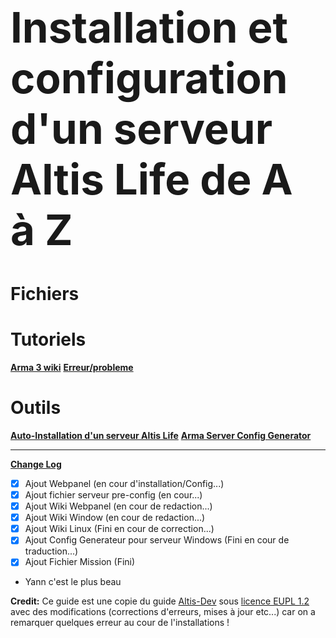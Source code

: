 <h1 style="font-size: 4.8em">Installation et configuration d'un serveur Altis Life de A à Z</h1>

# Fichiers

# Tutoriels
**[Arma 3 wiki](https://github.com/KazeroG/Arma-3-Serveur-A-a-Z/wiki)**
**[Erreur/probleme](https://github.com/KazeroG/Arma-3-Serveur-A-a-Z/wiki/Erreur)**

# Outils
**[Auto-Installation d'un serveur Altis Life](https://github.com/KazeroG/Arma-3-Serveur-A-a-Z/tree/Auto-Install)**
**[Arma Server Config Generator](https://github.com/KazeroG/Arma-3-Serveur-A-a-Z/tree/Config-Generator)**

***

**[Change Log](https://github.com/KazeroG/Arma-3-Serveur-A-a-Z/wiki/Change-Log-Wiki)**
- [x] Ajout Webpanel (en cour d'installation/Config...)
- [x] Ajout fichier serveur pre-config (en cour...)
- [x] Ajout Wiki Webpanel (en cour de redaction...)
- [x] Ajout Wiki Window (en cour de redaction...)
- [x] Ajout Wiki Linux (Fini en cour de correction...)
- [x] Ajout Config Generateur pour serveur Windows (Fini en cour de traduction...)
- [x] Ajout Fichier Mission (Fini)
- Yann c'est le plus beau

**Credit:** Ce guide est une copie du guide [Altis-Dev](https://wiki.altisdev.com/books/installation-et-configuration-dun-serveur-altis-life-de-a-%C3%A0-z) sous [licence EUPL 1.2](https://github.com/KazeroG/Arma-3-Serveur-A-a-Z/blob/master/LICENSE.md) avec des modifications  (corrections d'erreurs, mises à jour etc...) car on a remarquer quelques erreur au cour de l'installations ! 
